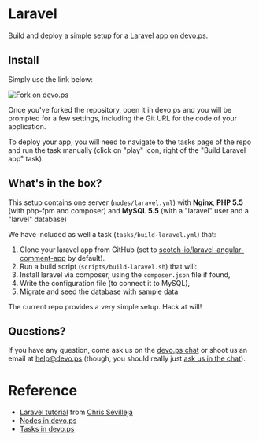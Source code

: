 # Laravel

Build and deploy a simple setup for a [Laravel](http://laravel.com) app on [devo.ps](http://devo.ps).

## Install

Simply use the link below:

[![Fork on devo.ps](https://app.devo.ps/assets/images/fork.png)](https://app.devo.ps/#/fork?git_url=https://github.com/devops-community/laravel)

Once you've forked the repository, open it in devo.ps and you will be prompted for a few settings, including the Git URL for the code of your application.

To deploy your app, you will need to navigate to the tasks page of the repo and run the task manually (click on "play" icon, right of the "Build Laravel app" task).

## What's in the box?

This setup contains one server (`nodes/laravel.yml`) with **Nginx**, **PHP 5.5** (with php-fpm and composer) and **MySQL 5.5** (with a "laravel" user and a "larvel" database)

We have included as well a task (`tasks/build-laravel.yml`) that:

1. Clone your laravel app from GitHub (set to [scotch-io/laravel-angular-comment-app](https://github.com/scotch-io/laravel-angular-comment-app) by default).
1. Run a build script (`scripts/build-laravel.sh`) that will:
  1. Install laravel via composer, using the `composer.json` file if found,
  1. Write the configuration file (to connect it to MySQL),
  1. Migrate and seed the database with sample data.

The current repo provides a very simple setup. Hack at will!

## Questions?

If you have any question, come ask us on the [devo.ps chat](https://www.hipchat.com/gyHEHtsXZ) or shoot us an email at [help@devo.ps](mailto:help@devo.ps) (though, you should really just [ask us in the chat](https://www.hipchat.com/gyHEHtsXZ)).

# Reference

- [Laravel tutorial](http://scotch.io/tutorials/php/create-a-laravel-and-angular-single-page-comment-application) from [Chris Sevilleja](http://scotch.io/author/chris)
- [Nodes in devo.ps](http://docs.devo.ps/manual/nodes)
- [Tasks in devo.ps](http://docs.devo.ps/manual/tasks)
